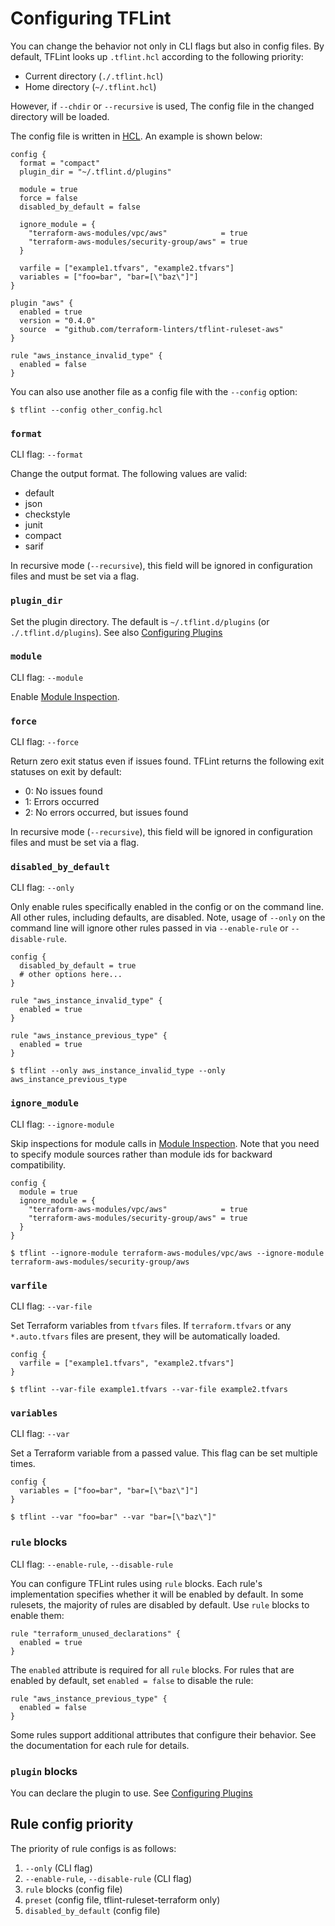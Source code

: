 # Configuring TFLint

You can change the behavior not only in CLI flags but also in config files. By default, TFLint looks up `.tflint.hcl` according to the following priority:

- Current directory (`./.tflint.hcl`)
- Home directory (`~/.tflint.hcl`)

However, if `--chdir` or `--recursive` is used, The config file in the changed directory will be loaded.

The config file is written in [HCL](https://github.com/hashicorp/hcl). An example is shown below:

```hcl
config {
  format = "compact"
  plugin_dir = "~/.tflint.d/plugins"

  module = true
  force = false
  disabled_by_default = false

  ignore_module = {
    "terraform-aws-modules/vpc/aws"            = true
    "terraform-aws-modules/security-group/aws" = true
  }

  varfile = ["example1.tfvars", "example2.tfvars"]
  variables = ["foo=bar", "bar=[\"baz\"]"]
}

plugin "aws" {
  enabled = true
  version = "0.4.0"
  source  = "github.com/terraform-linters/tflint-ruleset-aws"
}

rule "aws_instance_invalid_type" {
  enabled = false
}
```

You can also use another file as a config file with the `--config` option:

```
$ tflint --config other_config.hcl
```

### `format`

CLI flag: `--format`

Change the output format. The following values are valid:

- default
- json
- checkstyle
- junit
- compact
- sarif

In recursive mode (`--recursive`), this field will be ignored in configuration files and must be set via a flag.

### `plugin_dir`

Set the plugin directory. The default is `~/.tflint.d/plugins` (or `./.tflint.d/plugins`). See also [Configuring Plugins](plugins.md#advanced-usage)

### `module`

CLI flag: `--module`

Enable [Module Inspection](module-inspection.md).

### `force`

CLI flag: `--force`

Return zero exit status even if issues found. TFLint returns the following exit statuses on exit by default:

- 0: No issues found
- 1: Errors occurred
- 2: No errors occurred, but issues found

In recursive mode (`--recursive`), this field will be ignored in configuration files and must be set via a flag.

### `disabled_by_default`

CLI flag: `--only`

Only enable rules specifically enabled in the config or on the command line. All other rules, including defaults, are disabled. Note, usage of `--only` on the command line will ignore other rules passed in via `--enable-rule` or `--disable-rule`.

```hcl
config {
  disabled_by_default = true
  # other options here...
}

rule "aws_instance_invalid_type" {
  enabled = true
}

rule "aws_instance_previous_type" {
  enabled = true
}
```

```console
$ tflint --only aws_instance_invalid_type --only aws_instance_previous_type
```

### `ignore_module`

CLI flag: `--ignore-module`

Skip inspections for module calls in [Module Inspection](module-inspection.md). Note that you need to specify module sources rather than module ids for backward compatibility.

```hcl
config {
  module = true
  ignore_module = {
    "terraform-aws-modules/vpc/aws"            = true
    "terraform-aws-modules/security-group/aws" = true
  }
}
```

```console
$ tflint --ignore-module terraform-aws-modules/vpc/aws --ignore-module terraform-aws-modules/security-group/aws
```

### `varfile`

CLI flag: `--var-file`

Set Terraform variables from `tfvars` files. If `terraform.tfvars` or any `*.auto.tfvars` files are present, they will be automatically loaded.

```hcl
config {
  varfile = ["example1.tfvars", "example2.tfvars"]
}
```

```console
$ tflint --var-file example1.tfvars --var-file example2.tfvars
```

### `variables`

CLI flag: `--var`

Set a Terraform variable from a passed value. This flag can be set multiple times.

```hcl
config {
  variables = ["foo=bar", "bar=[\"baz\"]"]
}
```

```console
$ tflint --var "foo=bar" --var "bar=[\"baz\"]"
```

### `rule` blocks

CLI flag: `--enable-rule`, `--disable-rule`

You can configure TFLint rules using `rule` blocks. Each rule's implementation specifies whether it will be enabled by default. In some rulesets, the majority of rules are disabled by default. Use `rule` blocks to enable them:

```hcl
rule "terraform_unused_declarations" {
  enabled = true
}
```

The `enabled` attribute is required for all `rule` blocks. For rules that are enabled by default, set `enabled = false` to disable the rule:

```hcl
rule "aws_instance_previous_type" {
  enabled = false
}
```

Some rules support additional attributes that configure their behavior. See the documentation for each rule for details.

### `plugin` blocks

You can declare the plugin to use. See [Configuring Plugins](plugins.md)

## Rule config priority

The priority of rule configs is as follows:

1. `--only` (CLI flag)
2. `--enable-rule`, `--disable-rule` (CLI flag)
3. `rule` blocks (config file)
4. `preset` (config file, tflint-ruleset-terraform only)
5. `disabled_by_default` (config file)

